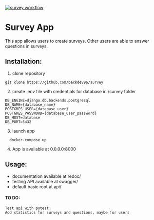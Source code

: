 [![survey workflow](https://github.com/backdev96/survey/workflows/CI/badge.svg)](https://github.com/backdev96/survey/actions)

# Survey App

  This app allows users to create surveys. Other users are able to answer questions in surveys.

## Installation:
  1) clone repository
```
git clone https://github.com/backdev96/survey
```
  2) create .env file with credentials for database in /survey folder
```
DB_ENGINE=django.db.backends.postgresql
DB_NAME={database_name} 
POSTGRES_USER={database_user}  
POSTGRES_PASSWORD={database_user_password}  
DB_HOST=database
DB_PORT=5432
```
  3) launch app
```
  docker-compose up
```
  4) App is available at 0.0.0.0:8000

## Usage:
  - documentation available at redoc/
  - testing API available at swagger/
  - default basic root at api/

#### TO DO:
    Test api with pytest
    Add statistics for surveys and questions, maybe for users
